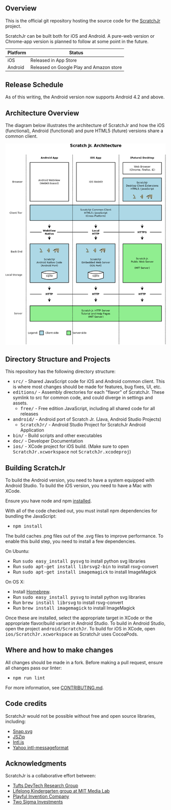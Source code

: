 ## Overview
This is the official git repository hosting the source code for the
[ScratchJr](http://scratchjr.org/) project.

ScratchJr can be built both for iOS and Android.
A pure-web version or Chrome-app version is planned to follow at some point in the future.

Platform | Status
-------- | -------------
iOS      | Released in App Store
Android  | Released on Google Play and Amazon store

## Release Schedule

As of this writing, the Android version now supports Android 4.2
and above.

## Architecture Overview
The diagram below illustrates the architecture of ScratchJr and
how the iOS (functional), Android (functional) and pure HTML5 (future)
versions share a common client.

![Scratch Jr. Architecture Diagram](doc/scratchjr_architecture.png)


## Directory Structure and Projects
This repository has the following directory structure:

* <tt>src/</tt> - Shared JavaScript code for iOS and Android common client. This is where most changes should be made for features, bug fixes, UI, etc.
* <tt>editions/</tt> - Assembly directories for each "flavor" of ScratchJr. These symlink to src for common code, and could diverge in settings and assets.
  * <tt>free/</tt> - Free edition JavaScript, including all shared code for all releases
* <tt>android/</tt> - Android port of Scratch Jr. (Java, Android Studio Projects)
  * <tt>ScratchJr/</tt> - Android Studio Project for ScratchJr Android Application
* <tt>bin/</tt> - Build scripts and other executables
* <tt>doc/</tt> - Developer Documentation
* <tt>ios/</tt> - XCode project for iOS build. (Make sure to open <tt>ScratchJr.xcworkspace</tt> not <tt>ScratchJr.xcodeproj</tt>)

## Building ScratchJr
To build the Android version, you need to have a system equipped with Android Studio. To build the iOS version, you need to have a Mac with XCode.

Ensure you have node and npm [installed](http://blog.npmjs.org/post/85484771375/how-to-install-npm).

With all of the code checked out, you must install npm dependencies for bundling the JavaScript:
* <tt>npm install</tt>

The build caches .png files out of the .svg files to improve performance. To enable this build step, you need to install a few dependencies.

On Ubuntu:

* Run <tt>sudo easy_install pysvg</tt> to install python svg libraries
* Run <tt>sudo apt-get install librsvg2-bin</tt> to install rsvg-convert
* Run <tt>sudo apt-get install imagemagick</tt> to install ImageMagick

On OS X:

* Install [Homebrew](http://brew.sh).
* Run <tt>sudo easy_install pysvg</tt> to install python svg libraries
* Run <tt>brew install librsvg</tt> to install rsvg-convert
* Run <tt>brew install imagemagick</tt> to install ImageMagick

Once these are installed, select the appropriate target in XCode or the appropriate flavor/build variant in Android Studio. To build in Android Studio, open the project <tt>android/ScratchJr</tt>. To build for iOS in XCode, open <tt>ios/ScratchJr.xcworkspace</tt> as ScratchJr uses CocoaPods.

## Where and how to make changes

All changes should be made in a fork. Before making a pull request, ensure all changes pass our linter:
* <tt>npm run lint</tt>

For more information, see [CONTRIBUTING.md](CONTRIBUTING.md).

## Code credits
ScratchJr would not be possible without free and open source libraries, including:
* [Snap.svg](https://github.com/adobe-webplatform/Snap.svg/)
* [JSZip](https://github.com/Stuk/jszip)
* [Intl.js](https://github.com/andyearnshaw/Intl.js)
* [Yahoo intl-messageformat](https://github.com/yahoo/intl-messageformat)

## Acknowledgments
ScratchJr is a collaborative effort between:

* [Tufts DevTech Research Group](http://ase.tufts.edu/devtech/)
* [Lifelong Kindergarten group at MIT Media Lab](http://llk.media.mit.edu/)
* [Playful Invention Company](http://www.playfulinvention.com/)
* [Two Sigma Investments](http://twosigma.com)
